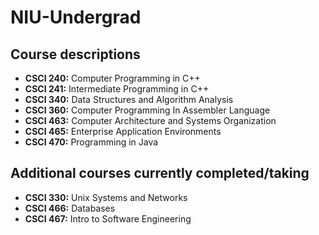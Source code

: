 # NIU-Undergrad

## Course descriptions
- **CSCI 240:** Computer Programming in C++
- **CSCI 241:** Intermediate Programming in C++
- **CSCI 340:** Data Structures and Algorithm Analysis
- **CSCI 360:** Computer Programming In Assembler Language
- **CSCI 463:** Computer Architecture and Systems Organization
- **CSCI 465:** Enterprise Application Environments
- **CSCI 470:** Programming in Java

## Additional courses currently completed/taking
- **CSCI 330:** Unix Systems and Networks
- **CSCI 466:** Databases
- **CSCI 467:** Intro to Software Engineering
